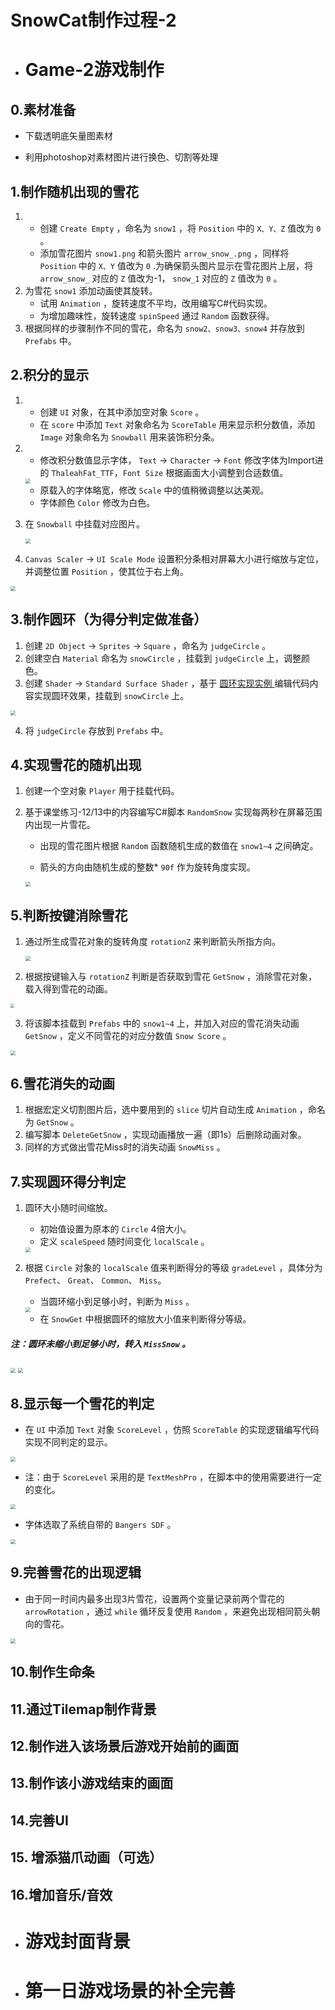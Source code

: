 # SnowCat制作过程-2

+ # Game-2游戏制作

## 0.素材准备



+ 下载透明底矢量图素材

+ 利用photoshop对素材图片进行换色、切割等处理

  

## 1.制作随机出现的雪花



1. + 创建 ` Create Empty ` ，命名为 `snow1` ，将 `Position` 中的 `X、Y、Z` 值改为 `0` 。
   + 添加雪花图片 `snow1.png` 和箭头图片 `arrow_snow_.png` ，同样将 `Position` 中的 `X、Y` 值改为 `0` .为确保箭头图片显示在雪花图片上层，将 `arrow_snow_` 对应的 `Z` 值改为-1， `snow_1` 对应的 `Z` 值改为 `0` 。
2. 为雪花 `snow1` 添加动画使其旋转。
   + 试用 `Animation` ，旋转速度不平均，改用编写C#代码实现。
   + 为增加趣味性，旋转速度 `spinSpeed` 通过 `Random` 函数获得。
3. 根据同样的步骤制作不同的雪花，命名为  `snow2、snow3、snow4` 并存放到 `Prefabs` 中。



## 2.积分的显示



1. + 创建 `UI` 对象，在其中添加空对象 `Score` 。
   + 在 `score` 中添加 `Text` 对象命名为 `ScoreTable` 用来显示积分数值，添加 `Image` 对象命名为 `Snowball` 用来装饰积分条。

2. + 修改积分数值显示字体， `Text` → `Character` → `Font` 修改字体为Import进的 `ThaleahFat_TTF`，`Font Size` 根据画面大小调整到合适数值。

   <img src=".\reportsAssets_2\scoreTableFont.png" style="zoom:50%;" />

   + 原载入的字体略宽，修改 `Scale` 中的值稍微调整以达美观。
   + 字体颜色 `Color` 修改为白色。

3. 在 `Snowball` 中挂载对应图片。

   <img src=".\reportsAssets_2\SnowballSourceImage.png" style="zoom:50%;" />

4.  `Canvas Scaler` → `UI Scale Mode` 设置积分条相对屏幕大小进行缩放与定位，并调整位置 `Position` ，使其位于右上角。

<img src=".\reportsAssets_2\ScaleWithScreen.png" style="zoom:50%;" />



## 3.制作圆环（为得分判定做准备）



1. 创建 `2D Object` → `Sprites` → `Square` ，命名为 `judgeCircle` 。
2. 创建空白 `Material` 命名为 `snowCircle` ，挂载到 `judgeCircle` 上，调整颜色。
3. 创建 `Shader` → `Standard Surface Shader` ，基于 [ 圆环实现实例 ](https://blog.csdn.net/Cake_C/article/details/122753644) 编辑代码内容实现圆环效果，挂载到 `snowCircle` 上。

<img src=".\reportsAssets_2\snowCircle.png" style="zoom:50%;" />

4. 将 `judgeCircle` 存放到 `Prefabs` 中。



## 4.实现雪花的随机出现



1. 创建一个空对象 `Player` 用于挂载代码。

2. 基于课堂练习-12/13中的内容编写C#脚本 `RandomSnow` 实现每两秒在屏幕范围内出现一片雪花。

   + 出现的雪花图片根据 `Random` 函数随机生成的数值在 `snow1~4` 之间确定。

   + 箭头的方向由随机生成的整数* `90f`  作为旋转角度实现。

   <img src=".\reportsAssets_2\RandomSnowCreate.png" style="zoom:50%;" />



## 5.判断按键消除雪花



1. 通过所生成雪花对象的旋转角度 `rotationZ` 来判断箭头所指方向。

   <img src=".\reportsAssets_2\GetRotation.png" style="zoom:50%;" />

2. 根据按键输入与 `rotationZ` 判断是否获取到雪花 `GetSnow` ，消除雪花对象，载入得到雪花的动画。

<img src=".\reportsAssets_2\JudgeKeyInput.png" style="zoom:40%;" />

3. 将该脚本挂载到 `Prefabs` 中的 `snow1~4` 上，并加入对应的雪花消失动画 `GetSnow` ，定义不同雪花的对应分数值 `Snow Score` 。

<img src=".\reportsAssets_2\JudgeSnow.png" style="zoom:50%;" />



## 6.雪花消失的动画



1. 根据宏定义切割图片后，选中要用到的 `slice` 切片自动生成 `Animation` ，命名为 `GetSnow` 。
2. 编写脚本 `DeleteGetSnow` ，实现动画播放一遍（即1s）后删除动画对象。
3. 同样的方式做出雪花Miss时的消失动画 `SnowMiss` 。



## 7.实现圆环得分判定



1. 圆环大小随时间缩放。

   + 初始值设置为原本的 `Circle` 4倍大小。
   + 定义 `scaleSpeed` 随时间变化 `localScale` 。

   <img src=".\reportsAssets_2\CircleScale.png" style="zoom:50%;" />

2. 根据 `Circle` 对象的 `localScale` 值来判断得分的等级 `gradeLevel` ，具体分为 `Prefect`、 `Great`、 `Common`、 `Miss`。

   + 当圆环缩小到足够小时，判断为 `Miss` 。

   <img src=".\reportsAssets_2\JudgeMiss.png" style="zoom:50%;" />

   + 在 `SnowGet` 中根据圆环的缩放大小值来判断得分等级。

#####                注：圆环未缩小到足够小时，转入 `MissSnow` 。

<img src=".\reportsAssets_2\JudgeGradeLevel.png" style="zoom:50%;" />

<img src=".\reportsAssets_2\JudgeMissSnow.png" style="zoom:50%;" />



## 8.显示每一个雪花的判定



+ 在 `UI` 中添加 `Text` 对象 `ScoreLevel` ，仿照 `ScoreTable` 的实现逻辑编写代码实现不同判定的显示。

<img src=".\reportsAssets_2\GetScoreLevel.png" style="zoom:50%;" />

+ 注：由于 `ScoreLevel` 采用的是 `TextMeshPro` ，在脚本中的使用需要进行一定的变化。

<img src=".\reportsAssets_2\TextMeshPro.png" style="zoom:50%;" />

+ 字体选取了系统自带的 `Bangers SDF` 。

<img src=".\reportsAssets_2\FontChoose.png" style="zoom:50%;" />



## 9.完善雪花的出现逻辑



+ 由于同一时间内最多出现3片雪花，设置两个变量记录前两个雪花的 `arrowRotation` ，通过 `while` 循环反复使用 `Random` ，来避免出现相同箭头朝向的雪花。

<img src=".\reportsAssets_2\RandomSnow.png" style="zoom:50%;" />



## 10.制作生命条



## 11.通过Tilemap制作背景



## 12.制作进入该场景后游戏开始前的画面



## 13.制作该小游戏结束的画面



## 14.完善UI



## 15. 增添猫爪动画（可选）



## 16.增加音乐/音效





+ # 游戏封面背景





+ # 第一日游戏场景的补全完善

